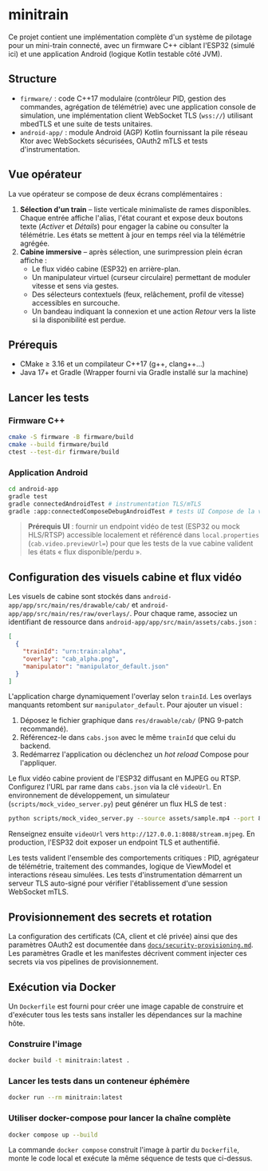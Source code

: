 # minitrain

Ce projet contient une implémentation complète d'un système de pilotage pour un mini-train connecté, avec un firmware C++ ciblant l'ESP32 (simulé ici) et une application Android (logique Kotlin testable côté JVM).

## Structure

- `firmware/` : code C++17 modulaire (contrôleur PID, gestion des commandes, agrégation de télémétrie) avec une application console de simulation, une implémentation client WebSocket TLS (`wss://`) utilisant mbedTLS et une suite de tests unitaires.
- `android-app/` : module Android (AGP) Kotlin fournissant la pile réseau Ktor avec WebSockets sécurisées, OAuth2 mTLS et tests d'instrumentation.

## Vue opérateur

La vue opérateur se compose de deux écrans complémentaires :

1. **Sélection d'un train** – liste verticale minimaliste de rames disponibles. Chaque entrée affiche l'alias, l'état courant et expose deux boutons texte (*Activer* et *Détails*) pour engager la cabine ou consulter la télémétrie. Les états se mettent à jour en temps réel via la télémétrie agrégée.
2. **Cabine immersive** – après sélection, une surimpression plein écran affiche :
   - Le flux vidéo cabine (ESP32) en arrière-plan.
   - Un manipulateur virtuel (curseur circulaire) permettant de moduler vitesse et sens via gestes.
   - Des sélecteurs contextuels (feux, relâchement, profil de vitesse) accessibles en surcouche.
   - Un bandeau indiquant la connexion et une action *Retour* vers la liste si la disponibilité est perdue.

## Prérequis

- CMake ≥ 3.16 et un compilateur C++17 (g++, clang++…)
- Java 17+ et Gradle (Wrapper fourni via Gradle installé sur la machine)

## Lancer les tests

### Firmware C++

```bash
cmake -S firmware -B firmware/build
cmake --build firmware/build
ctest --test-dir firmware/build
```

### Application Android

```bash
cd android-app
gradle test
gradle connectedAndroidTest # instrumentation TLS/mTLS
gradle :app:connectedComposeDebugAndroidTest # tests UI Compose de la vue cabine
```

> **Prérequis UI** : fournir un endpoint vidéo de test (ESP32 ou mock HLS/RTSP) accessible localement et référencé dans `local.properties` (`cab.video.previewUrl=`) pour que les tests de la vue cabine valident les états « flux disponible/perdu ».

## Configuration des visuels cabine et flux vidéo

Les visuels de cabine sont stockés dans `android-app/app/src/main/res/drawable/cab/` et `android-app/app/src/main/res/raw/overlays/`. Pour chaque rame, associez un identifiant de ressource dans `android-app/app/src/main/assets/cabs.json` :

```json
[
  {
    "trainId": "urn:train:alpha",
    "overlay": "cab_alpha.png",
    "manipulator": "manipulator_default.json"
  }
]
```

L'application charge dynamiquement l'overlay selon `trainId`. Les overlays manquants retombent sur `manipulator_default`. Pour ajouter un visuel :

1. Déposez le fichier graphique dans `res/drawable/cab/` (PNG 9-patch recommandé).
2. Référencez-le dans `cabs.json` avec le même `trainId` que celui du backend.
3. Redémarrez l'application ou déclenchez un *hot reload* Compose pour l'appliquer.

Le flux vidéo cabine provient de l'ESP32 diffusant en MJPEG ou RTSP. Configurez l'URL par rame dans `cabs.json` via la clé `videoUrl`. En environnement de développement, un simulateur (`scripts/mock_video_server.py`) peut générer un flux HLS de test :

```bash
python scripts/mock_video_server.py --source assets/sample.mp4 --port 8088
```

Renseignez ensuite `videoUrl` vers `http://127.0.0.1:8088/stream.mjpeg`. En production, l'ESP32 doit exposer un endpoint TLS et authentifié.

Les tests valident l'ensemble des comportements critiques : PID, agrégateur de télémétrie, traitement des commandes, logique de ViewModel et interactions réseau simulées. Les tests d'instrumentation démarrent un serveur TLS auto-signé pour vérifier l'établissement d'une session WebSocket mTLS.

## Provisionnement des secrets et rotation

La configuration des certificats (CA, client et clé privée) ainsi que des paramètres OAuth2 est documentée dans [`docs/security-provisioning.md`](docs/security-provisioning.md). Les paramètres Gradle et les manifestes décrivent comment injecter ces secrets via vos pipelines de provisionnement.

## Exécution via Docker

Un `Dockerfile` est fourni pour créer une image capable de construire et d'exécuter tous les tests sans installer les dépendances sur la machine hôte.

### Construire l'image

```bash
docker build -t minitrain:latest .
```

### Lancer les tests dans un conteneur éphémère

```bash
docker run --rm minitrain:latest
```

### Utiliser docker-compose pour lancer la chaîne complète

```bash
docker compose up --build
```

La commande `docker compose` construit l'image à partir du `Dockerfile`, monte le code local et exécute la même séquence de tests que ci-dessus.
